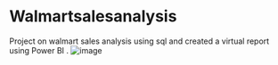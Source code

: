 # Walmartsalesanalysis
Project on walmart sales analysis using sql and created a virtual report using Power BI .
![image](https://github.com/user-attachments/assets/a3737089-02b4-4f22-9ca3-fd6e2f590d12)


